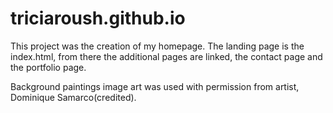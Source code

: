 # triciaroush.github.io
This project was the creation of my homepage.  The landing page is the index.html, from there the additional pages are linked, the contact page and the portfolio page.  

Background paintings image art was used with permission from artist, Dominique Samarco(credited).